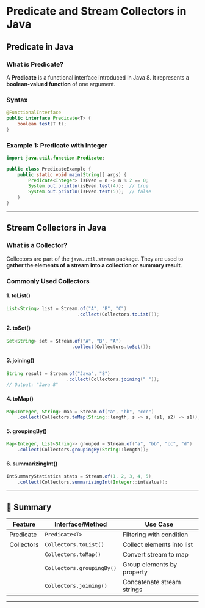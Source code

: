 
# Predicate and Stream Collectors in Java

## Predicate in Java

###  What is Predicate?
A **Predicate** is a functional interface introduced in Java 8. It represents a **boolean-valued function** of one argument.

### Syntax
```java
@FunctionalInterface
public interface Predicate<T> {
    boolean test(T t);
}
```

###  Example 1: Predicate with Integer
```java
import java.util.function.Predicate;

public class PredicateExample {
    public static void main(String[] args) {
        Predicate<Integer> isEven = n -> n % 2 == 0;
        System.out.println(isEven.test(4));  // true
        System.out.println(isEven.test(5));  // false
    }
}
```

---

##  Stream Collectors in Java

###  What is a Collector?
Collectors are part of the `java.util.stream` package. They are used to **gather the elements of a stream into a collection or summary result**.

###  Commonly Used Collectors

#### 1. toList()
```java
List<String> list = Stream.of("A", "B", "C")
                          .collect(Collectors.toList());
```

#### 2. toSet()
```java
Set<String> set = Stream.of("A", "B", "A")
                        .collect(Collectors.toSet());
```

#### 3. joining()
```java
String result = Stream.of("Java", "8")
                      .collect(Collectors.joining(" "));
// Output: "Java 8"
```

#### 4. toMap()
```java
Map<Integer, String> map = Stream.of("a", "bb", "ccc")
    .collect(Collectors.toMap(String::length, s -> s, (s1, s2) -> s1));
```

#### 5. groupingBy()
```java
Map<Integer, List<String>> grouped = Stream.of("a", "bb", "cc", "d")
    .collect(Collectors.groupingBy(String::length));
```

#### 6. summarizingInt()
```java
IntSummaryStatistics stats = Stream.of(1, 2, 3, 4, 5)
    .collect(Collectors.summarizingInt(Integer::intValue));
```

---

## 🔹 Summary

| Feature        | Interface/Method         | Use Case                          |
|----------------|---------------------------|-----------------------------------|
| Predicate      | `Predicate<T>`            | Filtering with condition          |
| Collectors     | `Collectors.toList()`     | Collect elements into list        |
|                | `Collectors.toMap()`      | Convert stream to map             |
|                | `Collectors.groupingBy()` | Group elements by property        |
|                | `Collectors.joining()`    | Concatenate stream strings        |

---
